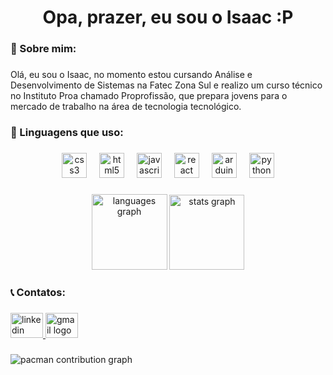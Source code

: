 <h1 align="center">Opa, prazer, eu sou o Isaac :P</h1>

###

<h3 align="left">👤 Sobre mim:</h3>

###

<p align="left">Olá, eu sou o Isaac, no momento estou cursando Análise e Desenvolvimento de Sistemas na Fatec Zona Sul e realizo um curso técnico no Instituto Proa chamado Proprofissão, que prepara jovens para o mercado de trabalho na área de tecnologia tecnológico.</p>

###

<h3 align="left">🧩 Linguagens que uso:</h3>

###

<div align="center">
  <img src="https://cdn.jsdelivr.net/gh/devicons/devicon/icons/css3/css3-original.svg" height="40" alt="css3 logo"  />
  <img width="12" />
  <img src="https://cdn.jsdelivr.net/gh/devicons/devicon/icons/html5/html5-original.svg" height="40" alt="html5 logo"  />
  <img width="12" />
  <img src="https://cdn.jsdelivr.net/gh/devicons/devicon/icons/javascript/javascript-original.svg" height="40" alt="javascript logo"  />
  <img width="12" />
  <img src="https://cdn.jsdelivr.net/gh/devicons/devicon/icons/react/react-original.svg" height="40" alt="react logo"  />
  <img width="12" />
  <img src="https://cdn.jsdelivr.net/gh/devicons/devicon/icons/arduino/arduino-original.svg" height="40" alt="arduino logo"  />
  <img width="12" />
  <img src="https://cdn.jsdelivr.net/gh/devicons/devicon/icons/python/python-original.svg" height="40" alt="python logo"  />
</div>

###

<div align="center">
  <img src="https://github-readme-stats.vercel.app/api/top-langs?username=Isaacpow&locale=en&hide_title=false&layout=compact&card_width=320&langs_count=5&theme=dracula&hide_border=false&order=2" height="121" alt="languages graph"  />
  <img src="https://github-readme-stats.vercel.app/api?username=Isaacpow&hide_title=false&hide_rank=false&show_icons=true&include_all_commits=true&count_private=true&disable_animations=false&theme=dracula&locale=en&hide_border=false&order=1" height="120" alt="stats graph"  />
</div>

###

<h3 align="left">📞 Contatos:</h3>

###

<div align="left">
  <a href="www.linkedin.com/in/isaac-rodrigues25" target="_blank">
    <img src="https://raw.githubusercontent.com/maurodesouza/profile-readme-generator/master/src/assets/icons/social/linkedin/default.svg" width="52" height="40" alt="linkedin logo"  />
  </a>
  <a href="isaacrpprofissional@gmail.com" target="_blank">
    <img src="https://raw.githubusercontent.com/maurodesouza/profile-readme-generator/master/src/assets/icons/social/gmail/default.svg" width="52" height="40" alt="gmail logo"  />
  </a>
</div>

###

<picture>
  <source media="(prefers-color-scheme: dark)" srcset="https://raw.githubusercontent.com/Isaacpow/Isaacpow/output/pacman-contribution-graph-dark.svg">
  <source media="(prefers-color-scheme: light)" srcset="https://raw.githubusercontent.com/Isaacpow/Isaacpow/output/pacman-contribution-graph.svg">
  <img alt="pacman contribution graph" src="https://raw.githubusercontent.com/Isaacpow/Isaacpow/output/pacman-contribution-graph.svg">
</picture>

###
